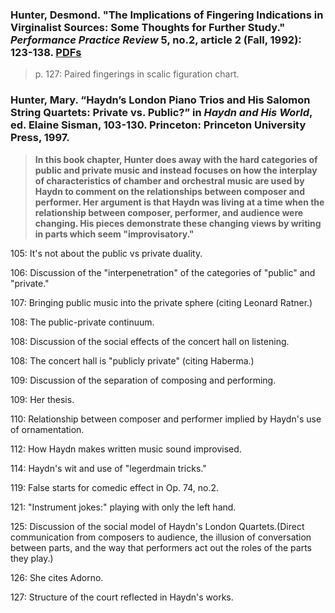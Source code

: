 ### Hunter, Desmond. "The Implications of Fingering Indications in Virginalist Sources: Some Thoughts for Further Study." _Performance Practice Review_ 5, no.2, article 2 (Fall, 1992): 123-138. [PDFs](file:///home/harlan/Downloads/School%20Downloads/Independant/The%20Implications%20of%20Fingering%20Indications%20in%20Virginalist%20Sources%20.pdf)

>p. 127: Paired fingerings in scalic figuration chart.

### Hunter, Mary. “Haydn’s London Piano Trios and His Salomon String Quartets: Private vs. Public?” in _Haydn and His World_, ed. Elaine Sisman, 103-130. Princeton: Princeton University Press, 1997.

>**In this book chapter, Hunter does away with the hard categories of public and private music and instead focuses on how the interplay of characteristics of chamber and orchestral music are used by Haydn to comment on the relationships between composer and performer. Her argument is that Haydn was living at a time when the relationship between composer, performer, and audience were changing. His pieces demonstrate these changing views by writing in parts which seem "improvisatory."**

105: It's not about the public vs private duality.

106: Discussion of the "interpenetration" of the categories of "public" and "private."

107: Bringing public music into the private sphere (citing Leonard Ratner.)

108: The public-private continuum.

108: Discussion of the social effects of the concert hall on listening.

108: The concert hall is "publicly private" (citing Haberma.)

109: Discussion of the separation of composing and performing.

109: Her thesis.

110: Relationship between composer and performer implied by Haydn's use of ornamentation.

112: How Haydn makes written music sound improvised.

114: Haydn's wit and use of "legerdmain tricks."

119: False starts for comedic effect in Op. 74, no.2.

121: "Instrument jokes:" playing with only the left hand.

125: Discussion of the social model of Haydn's London Quartets.(Direct communication from composers to audience, the illusion of conversation between parts, and the way that performers act out the roles of the parts they play.)

126: She cites Adorno.

127: Structure of the court reflected in Haydn's works.

